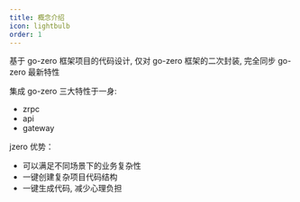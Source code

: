 ```yaml
---
title: 概念介绍
icon: lightbulb
order: 1
---
```


基于 go-zero 框架项目的代码设计, 仅对 go-zero 框架的二次封装, 完全同步 go-zero 最新特性

集成 go-zero 三大特性于一身:

* zrpc
* api
* gateway

jzero 优势：

* 可以满足不同场景下的业务复杂性
* 一键创建复杂项目代码结构
* 一键生成代码, 减少心理负担